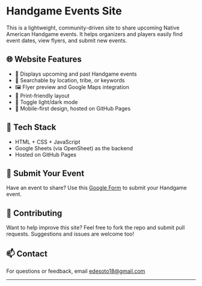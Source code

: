 # Handgame Events Site

This is a lightweight, community-driven site to share upcoming Native American Handgame events. It helps organizers and players easily find event dates, view flyers, and submit new events.

## 🌐 Website Features

- 📅 Displays upcoming and past Handgame events
- 🔎 Searchable by location, tribe, or keywords
- 🖼️ Flyer preview and Google Maps integration
- 📄 Print-friendly layout
- 🌙 Toggle light/dark mode
- 📲 Mobile-first design, hosted on GitHub Pages

## 🧩 Tech Stack

- HTML + CSS + JavaScript
- Google Sheets (via OpenSheet) as the backend
- Hosted on GitHub Pages

## 🚀 Submit Your Event

Have an event to share? Use this [Google Form](https://docs.google.com/forms/d/e/1FAIpQLSdsfO9J9FjrTWPrjU1psq89ikLejOkUvL07H5KEFegyWwQIMQ/viewform) to submit your Handgame event.

## 🤝 Contributing

Want to help improve this site? Feel free to fork the repo and submit pull requests. Suggestions and issues are welcome too!

## 📫 Contact

For questions or feedback, email [edesoto18@gmail.com](mailto:edesoto18@gmail.com)

---
